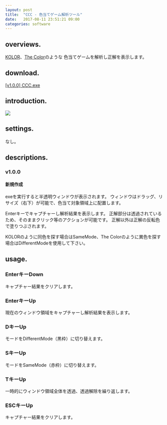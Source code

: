 ```yaml
---
layout: post
title:  "CCC - 色当てゲーム解析ツール"
date:   2017-08-11 23:51:21 09:00
categories: software
---
```


## overviews.

[KOLOR](http://kolor.moro.es/)、[The Color](http://game.ioxapp.com/eye-test/game.html)のような
色当てゲームを解析し正解を表示します。

## download.

[[v1.0.0] CCC.exe](https://github.com/weizlogy/windows-apps/releases/download/CCC-v1.0.0/CCC.exe)

## introduction.

[![](https://www.dropbox.com/s/4pblhciphmurehv/ccc.gif?dl=1)](https://www.dropbox.com/s/4pblhciphmurehv/ccc.gif?dl=0)

## settings.

なし。

## descriptions.

### v1.0.0

#### 新規作成

exeを実行すると半透明ウィンドウが表示されます。
ウィンドウはドラッグ、リサイズ（右下）が可能で、色当て対象領域上に配置します。

Enterキーでキャプチャーし解析結果を表示します。
正解部分は透過されているため、そのままクリック等のアクションが可能です。
正解以外は正解の反転色で塗りつぶされます。

KOLORのように同色を探す場合はSameMode、The Colorのように異色を探す場合はDifferentModeを使用して下さい。

## usage.

### EnterキーDown

キャプチャー結果をクリアします。

### EnterキーUp

現在のウィンドウ領域をキャプチャーし解析結果を表示します。

### DキーUp

モードをDifferentMode（黒枠）に切り替えます。

### SキーUp

モードをSameMode（赤枠）に切り替えます。

### TキーUp

一時的にウィンドウ領域全体を透過、透過解除を繰り返します。

### ESCキーUp

キャプチャー結果をクリアします。
